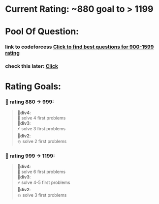 # Current Rating: ~880 goal to > 1199

# Pool Of Question: 
### link to codeforcess [Click to find best questions for 900-1599 rating](https://codeforces.com/problemset?tags=combine-tags-by-or,brute%20force,constructive%20algorithms,greedy,implementation,math,number%20theory,schedules,sortings,string%20suffix%20structures,strings,two%20pointers,900-1599)


### check this later: [Click](https://blog.shahjalalshohag.com/topic-list/)
# Rating Goals:   
    

### 🥇 rating 880 -> 999: 

> 🌠**div4**:        
> 🌟 solve 4 first problems    
> 🌠**div3**:    
> ⚡ solve 3 first problems    
> 🌠**div2**:    
> ⛄ solve 2 first problems    

### 🥇 rating 999 -> 1199: 

> 🌠**div4**:        
> 🌟 solve 6 first problems   
> 🌠**div3**:    
> ⚡ solve 4-5 first problems   
> 🌠**div2**:    
> ⛄ solve 3 first problems    
